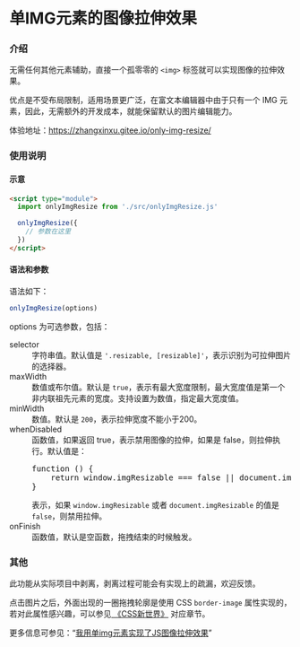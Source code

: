 # 单IMG元素的图像拉伸效果

### 介绍

无需任何其他元素辅助，直接一个孤零零的 <code>&lt;img&gt;</code> 标签就可以实现图像的拉伸效果。

优点是不受布局限制，适用场景更广泛，在富文本编辑器中由于只有一个 IMG 元素，因此，无需额外的开发成本，就能保留默认的图片编辑能力。

体验地址：https://zhangxinxu.gitee.io/only-img-resize/

### 使用说明

#### 示意

```html
<script type="module">
  import onlyImgResize from './src/onlyImgResize.js'

  onlyImgResize({
    // 参数在这里
  })
</script>
```

#### 语法和参数

语法如下：

```js
onlyImgResize(options)
```

options 为可选参数，包括：

<dl>
    <dt>selector</dt>
    <dd>字符串值。默认值是 <code>'.resizable, [resizable]'</code>，表示识别为可拉伸图片的选择器。</dd>
    <dt>maxWidth</dt>
    <dd>数值或布尔值。默认是 <code>true</code>，表示有最大宽度限制，最大宽度值是第一个非内联祖先元素的宽度。支持设置为数值，指定最大宽度值。</dd>
    <dt>minWidth</dt>
    <dd>数值。默认是 <code>200</code>，表示拉伸宽度不能小于200。</dd>
    <dt>whenDisabled</dt>
    <dd>函数值，如果返回 true，表示禁用图像的拉伸，如果是 false，则拉伸执行。默认值是：<pre>function () {
    return window.imgResizable === false || document.imgResizable === false;
}</pre>表示，如果 <code>window.imgResizable</code> 或者 <code>document.imgResizable</code> 的值是 <code>false</code>，则禁用拉伸。</dd>
    <dt>onFinish</dt>
    <dd>函数值，默认是空函数，拖拽结束的时候触发。</dd>
</dl>

### 其他

此功能从实际项目中剥离，剥离过程可能会有实现上的疏漏，欢迎反馈。

点击图片之后，外面出现的一圈拖拽轮廓是使用 CSS <code>border-image</code> 属性实现的，若对此属性感兴趣，可以参见<a href="https://item.jd.com/13356308.html"> 《CSS新世界》</a> 对应章节。

更多信息可参见：“<a href="https://www.zhangxinxu.com/wordpress/2022/11/js-image-resize/">我用单img元素实现了JS图像拉伸效果</a>”
